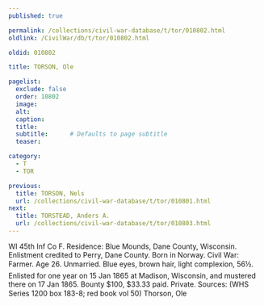 ```yaml
---
published: true

permalink: /collections/civil-war-database/t/tor/010802.html
oldlink: /CivilWar/db/t/tor/010802.html

oldid: 010802

title: TORSON, Ole

pagelist:
  exclude: false
  order: 10802
  image: 
  alt:
  caption:
  title:
  subtitle:      # Defaults to page subtitle
  teaser:

category: 
  - T 
  - TOR

previous:
  title: TORSON, Nels
  url: /collections/civil-war-database/t/tor/010801.html  
next:
  title: TORSTEAD, Anders A.
  url: /collections/civil-war-database/t/tor/010803.html   
---
```

WI 45th Inf Co F. Residence: Blue Mounds, Dane County, Wisconsin. Enlistment credited to Perry, Dane County. Born in Norway. Civil War: Farmer. Age 26. Unmarried. Blue eyes, brown hair, light complexion, 5&#146;6&frac12;&#148;. Enlisted for one year on 15 Jan 1865 at Madison, Wisconsin, and mustered there on 17 Jan 1865. Bounty $100, $33.33 paid. Private. Sources: (WHS Series 1200 box 183-8; red book vol 50) &#147;Thorson, Ole&#148;